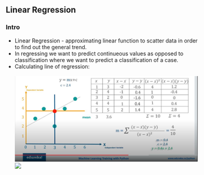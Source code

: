<h2>Linear Regression</h2>

<h3>Intro</h3>
<ul>
  <li>Linear Regression - approximating linear function to scatter data in order to find out the general trend.</li>
  <li>In regressing we want to predict continueous values as opposed to classification where we want to predict a classification of a case.</li>
  <li>Calculating line of regression:
    <br>
    <br>
    <img src="images/linear_reg.JPG">
    <br>
    <img src="images/prediction.JPG">
  </li>
</ul>
